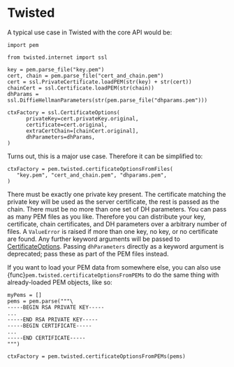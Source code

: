 # Twisted

A typical use case in Twisted with the core API would be:

```
import pem

from twisted.internet import ssl

key = pem.parse_file("key.pem")
cert, chain = pem.parse_file("cert_and_chain.pem")
cert = ssl.PrivateCertificate.loadPEM(str(key) + str(cert))
chainCert = ssl.Certificate.loadPEM(str(chain))
dhParams = ssl.DiffieHellmanParameters(str(pem.parse_file("dhparams.pem")))

ctxFactory = ssl.CertificateOptions(
      privateKey=cert.privateKey.original,
      certificate=cert.original,
      extraCertChain=[chainCert.original],
      dhParameters=dhParams,
)
```

Turns out, this is a major use case.
Therefore it can be simplified to:

```
ctxFactory = pem.twisted.certificateOptionsFromFiles(
   "key.pem", "cert_and_chain.pem", "dhparams.pem",
)
```

There must be exactly one private key present.
The certificate matching the private key will be used as the server certificate, the rest is passed as the chain.
There must be no more than one set of DH parameters.
You can pass as many PEM files as you like.
Therefore you can distribute your key, certificate, chain certificates, and DH parameters over a arbitrary number of files.
A `ValueError` is raised if more than one key, no key, or no certificate are found.
Any further keyword arguments will be passed to [CertificateOptions].
Passing `dhParameters` directly as a keyword argument is deprecated; pass these as part of the PEM files instead.

If you want to load your PEM data from somewhere else, you can also use
{func}`pem.twisted.certificateOptionsFromPEMs` to do the same thing with already-loaded PEM objects, like so:

```
myPems = []
pems = pem.parse("""\
-----BEGIN RSA PRIVATE KEY-----
...
-----END RSA PRIVATE KEY-----
-----BEGIN CERTIFICATE-----
...
-----END CERTIFICATE-----
""")

ctxFactory = pem.twisted.certificateOptionsFromPEMs(pems)
```

[certificateoptions]: https://twistedmatrix.com/documents/current/api/twisted.internet.ssl.CertificateOptions.html

